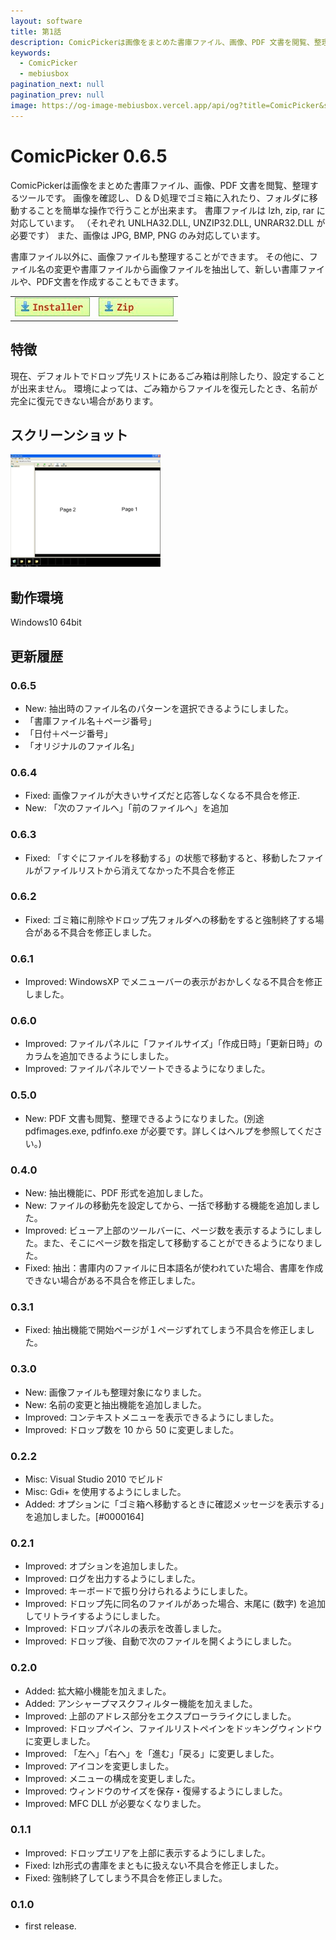 ```yaml
---
layout: software
title: 第1話
description: ComicPickerは画像をまとめた書庫ファイル、画像、PDF 文書を閲覧、整理するツールです
keywords:
  - ComicPicker
  - mebiusbox
pagination_next: null
pagination_prev: null
image: https://og-image-mebiusbox.vercel.app/api/og?title=ComicPicker&subtitle=ComicPicker%E3%81%AF%E7%94%BB%E5%83%8F%E3%82%92%E3%81%BE%E3%81%A8%E3%82%81%E3%81%9F%E6%9B%B8%E5%BA%AB%E3%83%95%E3%82%A1%E3%82%A4%E3%83%AB%E3%80%81%E7%94%BB%E5%83%8F%E3%80%81PDF%20%E6%96%87%E6%9B%B8%E3%82%92%E9%96%B2%E8%A6%A7%E3%80%81%E6%95%B4%E7%90%86%E3%81%99%E3%82%8B%E3%83%84%E3%83%BC%E3%83%AB%E3%81%A7%E3%81%99
---
```


# ComicPicker 0.6.5
ComicPickerは画像をまとめた書庫ファイル、画像、PDF 文書を閲覧、整理するツールです。
画像を確認し、Ｄ＆Ｄ処理でゴミ箱に入れたり、フォルダに移動することを簡単な操作で行うことが出来ます。
書庫ファイルは lzh, zip, rar に対応しています。
（それぞれ UNLHA32.DLL, UNZIP32.DLL, UNRAR32.DLL が必要です）
また、画像は JPG, BMP, PNG のみ対応しています。

書庫ファイル以外に、画像ファイルも整理することができます。
その他に、ファイル名の変更や書庫ファイルから画像ファイルを抽出して、新しい書庫ファイルや、PDF文書を作成することもできます。

<table class="mbx-dl" cellpadding="0" cellspacing="0" border="0">
	<tr>
		<td>
			<a href="https://github.com/mebiusbox/apps/releases/tag/first" target="_blank" onclick="ga('send','pageview',{'page':'/downloads/ComicPickerSetup','Title':'ComicPickerSetup'});">
				<em><img src="/img/download_exe.jpg" /></em>
			</a>
		</td>
		<td>
			<a href="https://github.com/mebiusbox/apps/releases/tag/first" target="_blank" onclick="ga('send','pageview',{'page':'/downloads/ComicPicker','Title':'ComicPicker'});">
				<em><img src="/img/download_zip.jpg" /></em>
			</a>
		</td>
	</tr>
</table>


## 特徴
現在、デフォルトでドロップ先リストにあるごみ箱は削除したり、設定することが出来ません。
環境によっては、ごみ箱からファイルを復元したとき、名前が完全に復元できない場合があります。


## スクリーンショット
<div class="mbx-snap">
	<img src="/img/ComicPicker_snap01.jpg" width="240" height="180" alt="snap01" border="0" />
	<br class="mbx-clear" />
</div>

## 動作環境
Windows10 64bit

## 更新履歴

### 0.6.5

* New: 抽出時のファイル名のパターンを選択できるようにしました。
 * 「書庫ファイル名＋ページ番号」
 * 「日付＋ページ番号」
 * 「オリジナルのファイル名」

### 0.6.4

* Fixed: 画像ファイルが大きいサイズだと応答しなくなる不具合を修正.
* New: 「次のファイルへ」「前のファイルへ」を追加

### 0.6.3
* Fixed: 「すぐにファイルを移動する」の状態で移動すると、移動したファイルがファイルリストから消えてなかった不具合を修正

### 0.6.2
* Fixed: ゴミ箱に削除やドロップ先フォルダへの移動をすると強制終了する場合がある不具合を修正しました。

### 0.6.1
* Improved: WindowsXP でメニューバーの表示がおかしくなる不具合を修正しました。

### 0.6.0
* Improved: ファイルパネルに「ファイルサイズ」「作成日時」「更新日時」のカラムを追加できるようにしました。
* Improved: ファイルパネルでソートできるようになりました。

### 0.5.0
* New: PDF 文書も閲覧、整理できるようになりました。(別途 pdfimages.exe, pdfinfo.exe が必要です。詳しくはヘルプを参照してください。)

### 0.4.0
* New: 抽出機能に、PDF 形式を追加しました。
* New: ファイルの移動先を設定してから、一括で移動する機能を追加しました。
* Improved: ビューア上部のツールバーに、ページ数を表示するようにしました。また、そこにページ数を指定して移動することができるようになりました。
* Fixed: 抽出：書庫内のファイルに日本語名が使われていた場合、書庫を作成できない場合がある不具合を修正しました。

### 0.3.1
* Fixed: 抽出機能で開始ページが１ページずれてしまう不具合を修正しました。

### 0.3.0
* New: 画像ファイルも整理対象になりました。
* New: 名前の変更と抽出機能を追加しました。
* Improved: コンテキストメニューを表示できるようにしました。
* Improved: ドロップ数を 10 から 50 に変更しました。

### 0.2.2
* Misc: Visual Studio 2010 でビルド
* Misc: Gdi+ を使用するようにしました。
* Added: オプションに「ゴミ箱へ移動するときに確認メッセージを表示する」を追加しました。[#0000164]

### 0.2.1
* Improved: オプションを追加しました。
* Improved: ログを出力するようにしました。
* Improved: キーボードで振り分けられるようにしました。
* Improved: ドロップ先に同名のファイルがあった場合、末尾に (数字) を追加してリトライするようにしました。
* Improved: ドロップパネルの表示を改善しました。
* Improved: ドロップ後、自動で次のファイルを開くようにしました。

### 0.2.0
* Added: 拡大縮小機能を加えました。
* Added: アンシャープマスクフィルター機能を加えました。
* Improved: 上部のアドレス部分をエクスプローラライクにしました。
* Improved: ドロップペイン、ファイルリストペインをドッキングウィンドウに変更しました。
* Improved: 「左へ」「右へ」を「進む」「戻る」に変更しました。
* Improved: アイコンを変更しました。
* Improved: メニューの構成を変更しました。
* Improved: ウィンドウのサイズを保存・復帰するようにしました。
* Improved: MFC DLL が必要なくなりました。

### 0.1.1
* Improved: ドロップエリアを上部に表示するようにしました。
* Fixed: lzh形式の書庫をまともに扱えない不具合を修正しました。
* Fixed: 強制終了してしまう不具合を修正しました。

### 0.1.0
* first release.
